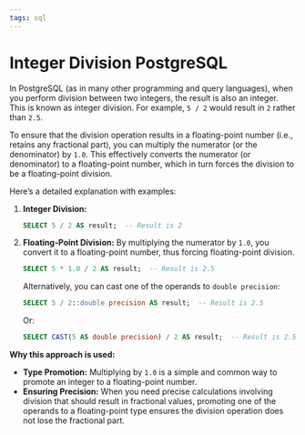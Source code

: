 ```yaml
---
tags: sql
---
```

# Integer Division PostgreSQL

In PostgreSQL (as in many other programming and query languages), when you perform division between two integers, the result is also an integer. This is known as integer division. For example, `5 / 2` would result in `2` rather than `2.5`.

To ensure that the division operation results in a floating-point number (i.e., retains any fractional part), you can multiply the numerator (or the denominator) by `1.0`. This effectively converts the numerator (or denominator) to a floating-point number, which in turn forces the division to be a floating-point division.

Here’s a detailed explanation with examples:

1. **Integer Division:**
    
    ```sql
    SELECT 5 / 2 AS result;  -- Result is 2
    ```
    
2. **Floating-Point Division:** By multiplying the numerator by `1.0`, you convert it to a floating-point number, thus forcing floating-point division.
    
    ```sql
    SELECT 5 * 1.0 / 2 AS result;  -- Result is 2.5
    ```
    
    Alternatively, you can cast one of the operands to `double precision`:
    
    ```sql
    SELECT 5 / 2::double precision AS result;  -- Result is 2.5
    ```
    
    Or:
    
    ```sql
    SELECT CAST(5 AS double precision) / 2 AS result;  -- Result is 2.5
    ```
    

**Why this approach is used:**

- **Type Promotion:** Multiplying by `1.0` is a simple and common way to promote an integer to a floating-point number.
- **Ensuring Precision:** When you need precise calculations involving division that should result in fractional values, promoting one of the operands to a floating-point type ensures the division operation does not lose the fractional part.